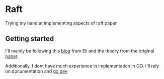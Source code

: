 # Raft
Trying my hand at implementing aspects of raft paper

## Getting started

I'll mainly be following this [blog](https://eli.thegreenplace.net/2020/implementing-raft-part-1-elections/) from Eli and the theory from the original [paper](https://raft.github.io/raft.pdf).

Additionally, I dont have much experience in implementation in GO. I'll rely on documentation and [go.dev](https://go.dev/tour/moretypes/1)
